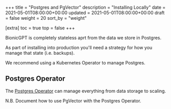 +++
title = "Postgres and PgVector"
description = "Installing Locally"
date = 2021-05-01T08:00:00+00:00
updated = 2021-05-01T08:00:00+00:00
draft = false
weight = 20
sort_by = "weight"

[extra]
toc = true
top = false
+++

BionicGPT is completely stateless aprt from the data we store in Postgres.

As part of installing into production you'll need a strategy for how you manage that state (i.e. backups).

We recommend using a Kubernetes Operator to manage Postgres.

## Postgres Operator

The [Postgres Operator](https://postgres-operator.readthedocs.io/en/latest/) can manage everything from data storage to scaling.

N.B. Document how to use PgVector with the Postgres Operator.